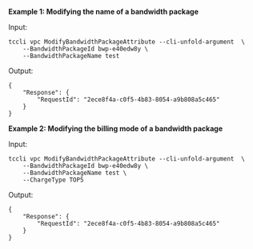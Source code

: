 **Example 1: Modifying the name of a bandwidth package**



Input: 

```
tccli vpc ModifyBandwidthPackageAttribute --cli-unfold-argument  \
    --BandwidthPackageId bwp-e40edw8y \
    --BandwidthPackageName test
```

Output: 
```
{
    "Response": {
        "RequestId": "2ece8f4a-c0f5-4b83-8054-a9b808a5c465"
    }
}
```

**Example 2: Modifying the billing mode of a bandwidth package**



Input: 

```
tccli vpc ModifyBandwidthPackageAttribute --cli-unfold-argument  \
    --BandwidthPackageId bwp-e40edw8y \
    --BandwidthPackageName test \
    --ChargeType TOP5
```

Output: 
```
{
    "Response": {
        "RequestId": "2ece8f4a-c0f5-4b83-8054-a9b808a5c465"
    }
}
```

